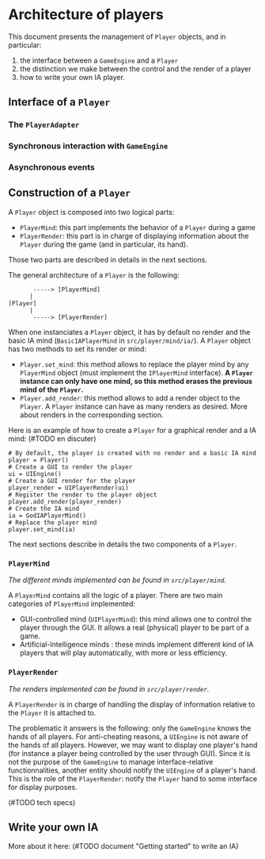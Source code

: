 
# Architecture of players

This document presents the management of `Player` objects, and in particular:

1. the interface between a `GameEngine` and a `Player`
1. the distinction we make between the control and the render of a player
1. how to write your own IA player.

## Interface of a `Player`

### The `PlayerAdapter`

### Synchronous interaction with `GameEngine`

### Asynchronous events


## Construction of a `Player`

A `Player` object is composed into two logical parts:

* `PlayerMind`: this part implements the behavior of a `Player` during 
a game
* `PlayerRender`: this part is in charge of displaying information about
the `Player` during the game (and in particular, its hand). 

Those two parts are described in details in the next sections.

The general architecture of a `Player` is the following: 

```
       -----> [PlayerMind]
      |
[Player] 
      |
       -----> [PlayerRender]
```

When one instanciates a `Player` object, it has by default no render and the basic IA mind (`BasicIAPlayerMind` in 
`src/player/mind/ia/`). A `Player` object has two methods to set its render or mind:

* `Player.set_mind`: this method allows to replace the player mind by any `PlayerMind` object (must implement
the `IPlayerMind` interface). **A `Player` instance can only have one mind, so this method erases the previous
mind of the `Player`.**
* `Player.add_render`: this method allows to add a render object to the `Player`. A `Player` instance can have
as many renders as desired. More about renders in the corresponding section. 

Here is an example of how to create a `Player` for a graphical render and a IA mind: (#TODO en discuter)

```
# By default, the player is created with no render and a basic IA mind
player = Player()                           
# Create a GUI to render the player
ui = UIEngine()                             
# Create a GUI render for the player
player_render = UIPlayerRender(ui) 
# Register the render to the player object
player.add_render(player_render)            
# Create the IA mind
ia = GodIAPlayerMind()                      
# Replace the player mind
player.set_mind(ia)                         
```

The next sections describe in details the two components of a `Player`.


### `PlayerMind`

*The different minds implemented can be found in `src/player/mind`.*

A `PlayerMind` contains all the logic of a player. There are two main categories of `PlayerMind` implemented:

* GUI-controlled mind (`UIPlayerMind`): this mind allows one to control the player through the GUI. It allows a
real (physical) player to be part of a game.
* Artificial-Intelligence minds : these minds implement different kind of IA players that will play automatically, 
with more or less efficiency.

### `PlayerRender`

*The renders implemented can be found in `src/player/render`.*

A `PlayerRender` is in charge of handling the display of information relative to the `Player` it is attached to.

The problematic it answers is the following: only the `GameEngine` knows the hands of all players. For anti-cheating 
reasons, a `UIEngine` is not aware of the hands of all players. However, we may want to display one player's hand (for 
instance a player being controlled by the user through GUI). Since it is not the purpose of the `GameEngine` to manage
interface-relative functionnalities, another entity should notify the `UIEngine` of a player's hand. This is the role of 
the `PlayerRender`: notify the `Player` hand to some interface for display purposes. 

(#TODO tech specs)

## Write your own IA

More about it here: (#TODO document "Getting started" to write an IA)
